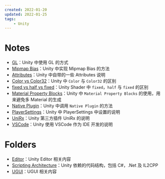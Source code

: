 ```yaml
---
created: 2022-01-20
updated: 2022-01-25
tags:
    - Unity
---
```


# Notes
- [GL](Unity/GL.md)：Unity 中使用 GL 的方式
- [Mipmap Bias](Unity/Mipmap%20Bias.md)：Unity 中实现 Mipmap Bias 的方法
- [Attributes](Unity/Attributes.md)：Unity 中自带的一些 Attributes 说明
- [Color vs Color32](Unity/Color%20vs%20Color32.md)：Unity 中 `Color` 与 `Color32` 的区别
- [fixed vs  half  vs fixed](Unity/fixed%20vs%20%20half%20%20vs%20fixed.md)：Unity Shader 中 `fixed`，`half` 与 `fixed` 的区别
- [Material Property Blocks](Unity/Material%20Property%20Blocks.md)：Unity 中 `Material Property Blocks` 的使用，用来避免多 Material 的生成
- [Native Plugin](Unity/Native%20Plugin.md)：Unity 中调用 `Native Plugin` 的方法
- [PlayerSettings](Unity/PlayerSettings.md)：Unity 中 PlayerSettings 中设置的说明
- [UniRx](Unity/UniRx.md)：Unity 第三方插件 UniRx 的说明
- [VSCode](Unity/VSCode.md)：Unity 使用 VSCode 作为 IDE 开发的说明

# Folders
- [Editor](Unity/Editor.md)：Unity Editor 相关内容
- [Scripting Architecture](Unity/Scripting%20Architecture.md)：Unity 依赖的代码结构，包括 C#，.Net 及 IL2CPP
- [UGUI](Unity/UGUI.md)：UGUI 相关内容
